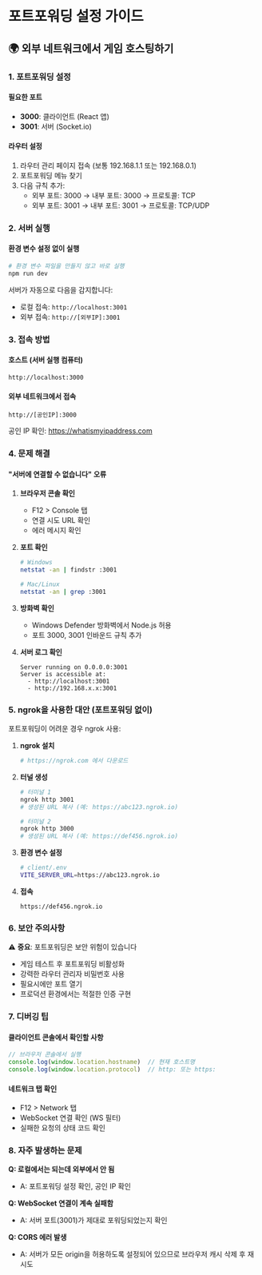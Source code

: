 # 포트포워딩 설정 가이드

## 🌍 외부 네트워크에서 게임 호스팅하기

### 1. 포트포워딩 설정

#### 필요한 포트
- **3000**: 클라이언트 (React 앱)
- **3001**: 서버 (Socket.io)

#### 라우터 설정
1. 라우터 관리 페이지 접속 (보통 192.168.1.1 또는 192.168.0.1)
2. 포트포워딩 메뉴 찾기
3. 다음 규칙 추가:
   - 외부 포트: 3000 → 내부 포트: 3000 → 프로토콜: TCP
   - 외부 포트: 3001 → 내부 포트: 3001 → 프로토콜: TCP/UDP

### 2. 서버 실행

#### 환경 변수 설정 없이 실행
```bash
# 환경 변수 파일을 만들지 않고 바로 실행
npm run dev
```

서버가 자동으로 다음을 감지합니다:
- 로컬 접속: `http://localhost:3001`
- 외부 접속: `http://[외부IP]:3001`

### 3. 접속 방법

#### 호스트 (서버 실행 컴퓨터)
```
http://localhost:3000
```

#### 외부 네트워크에서 접속
```
http://[공인IP]:3000
```

공인 IP 확인: https://whatismyipaddress.com

### 4. 문제 해결

#### "서버에 연결할 수 없습니다" 오류

1. **브라우저 콘솔 확인**
   - F12 > Console 탭
   - 연결 시도 URL 확인
   - 에러 메시지 확인

2. **포트 확인**
   ```bash
   # Windows
   netstat -an | findstr :3001
   
   # Mac/Linux
   netstat -an | grep :3001
   ```

3. **방화벽 확인**
   - Windows Defender 방화벽에서 Node.js 허용
   - 포트 3000, 3001 인바운드 규칙 추가

4. **서버 로그 확인**
   ```
   Server running on 0.0.0.0:3001
   Server is accessible at:
     - http://localhost:3001
     - http://192.168.x.x:3001
   ```

### 5. ngrok을 사용한 대안 (포트포워딩 없이)

포트포워딩이 어려운 경우 ngrok 사용:

1. **ngrok 설치**
   ```bash
   # https://ngrok.com 에서 다운로드
   ```

2. **터널 생성**
   ```bash
   # 터미널 1
   ngrok http 3001
   # 생성된 URL 복사 (예: https://abc123.ngrok.io)
   
   # 터미널 2
   ngrok http 3000
   # 생성된 URL 복사 (예: https://def456.ngrok.io)
   ```

3. **환경 변수 설정**
   ```bash
   # client/.env
   VITE_SERVER_URL=https://abc123.ngrok.io
   ```

4. **접속**
   ```
   https://def456.ngrok.io
   ```

### 6. 보안 주의사항

⚠️ **중요**: 포트포워딩은 보안 위험이 있습니다
- 게임 테스트 후 포트포워딩 비활성화
- 강력한 라우터 관리자 비밀번호 사용
- 필요시에만 포트 열기
- 프로덕션 환경에서는 적절한 인증 구현

### 7. 디버깅 팁

#### 클라이언트 콘솔에서 확인할 사항
```javascript
// 브라우저 콘솔에서 실행
console.log(window.location.hostname)  // 현재 호스트명
console.log(window.location.protocol)  // http: 또는 https:
```

#### 네트워크 탭 확인
- F12 > Network 탭
- WebSocket 연결 확인 (WS 필터)
- 실패한 요청의 상태 코드 확인

### 8. 자주 발생하는 문제

**Q: 로컬에서는 되는데 외부에서 안 됨**
- A: 포트포워딩 설정 확인, 공인 IP 확인

**Q: WebSocket 연결이 계속 실패함**
- A: 서버 포트(3001)가 제대로 포워딩되었는지 확인

**Q: CORS 에러 발생**
- A: 서버가 모든 origin을 허용하도록 설정되어 있으므로 브라우저 캐시 삭제 후 재시도